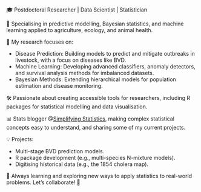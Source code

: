 🎓 Postdoctoral Researcher | Data Scientist | Statistician

📍 Specialising in predictive modelling, Bayesian statistics, and machine learning applied to agriculture, ecology, and animal health.

🔬 My research focuses on:

 * Disease Prediction: Building models to predict and mitigate outbreaks in livestock, with a focus on diseases like BVD.
 * Machine Learning: Developing advanced classifiers, anomaly detectors, and survival analysis methods for imbalanced datasets.
 * Bayesian Methods: Extending hierarchical models for population estimation and disease monitoring.
    
🛠️ Passionate about creating accessible tools for researchers, including R packages for statistical modelling and data visualisation.

📊 Stats blogger @<a href="https://simplifyingstats.wordpress.com/">Simplifying Statistics</a>, making complex statistical concepts easy to understand, and sharing some of my current projects.

💡 Projects:

  * Multi-stage BVD prediction models.
  * R package development (e.g., multi-species N-mixture models).
  * Digitising historical data (e.g., the 1854 cholera map).
    
🌱 Always learning and exploring new ways to apply statistics to real-world problems.
Let’s collaborate! 🤝
